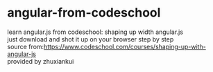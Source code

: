 angular-from-codeschool
=======================

learn angular.js from codeschool: shaping up width angular.js<br />
just download and shot it up on your browser step by step<br />
source from:https://www.codeschool.com/courses/shaping-up-with-angular-js<br />
provided by zhuxiankui
